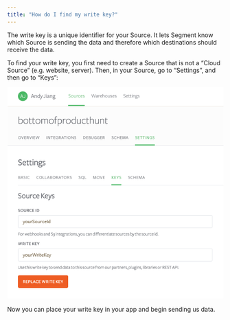 ```yaml
---
title: "How do I find my write key?"
---
```


The write key is a unique identifier for your Source. It lets Segment know which Source is sending the data and therefore which destinations should receive the data.

To find your write key, you first need to create a Source that is not a “Cloud Source” (e.g. website, server). Then, in your Source, go to “Settings”, and then go to “Keys”:

![](../images/asset_hX8cFOCg.png)

Now you can place your write key in your app and begin sending us data.
